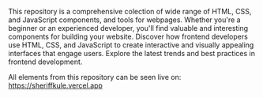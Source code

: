 This repository is a comprehensive colection of wide range of HTML, CSS, and JavaScript components, and tools for webpages. Whether you're a beginner or an experienced developer, you'll find valuable and interesting components for building your website. Discover how frontend developers use HTML, CSS, and JavaScript to create interactive and visually appealing interfaces that engage users. Explore the latest trends and best practices in frontend development.

All elements from this repository can be seen live on:
https://sheriffkule.vercel.app
